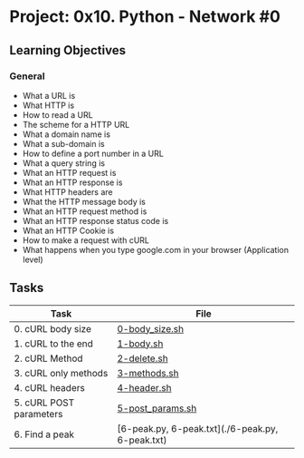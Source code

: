 # Project: 0x10. Python - Network #0

<h2>Learning Objectives</h2>

<h3>General</h3>

<ul>
<li>What a URL is</li>
<li>What HTTP is</li>
<li>How to read a URL</li>
<li>The scheme for a HTTP URL</li>
<li>What a domain name is</li>
<li>What a sub-domain is</li>
<li>How to define a port number in a URL</li>
<li>What a query string is</li>
<li>What an HTTP request is</li>
<li>What an HTTP response is</li>
<li>What HTTP headers are</li>
<li>What the HTTP message body is</li>
<li>What an HTTP request method is</li>
<li>What an HTTP response status code is</li>
<li>What an HTTP Cookie is</li>
<li>How to make a request with cURL</li>
<li>What happens when you type google.com in your browser (Application level)</li>
</ul>

<h2>Tasks</h2>

| Task                    | File                                             |
| ----------------------- | ------------------------------------------------ |
| 0. cURL body size       | [0-body_size.sh](./0-body_size.sh)               |
| 1. cURL to the end      | [1-body.sh](./1-body.sh)                         |
| 2. cURL Method          | [2-delete.sh](./2-delete.sh)                     |
| 3. cURL only methods    | [3-methods.sh](./3-methods.sh)                   |
| 4. cURL headers         | [4-header.sh](./4-header.sh)                     |
| 5. cURL POST parameters | [5-post_params.sh](./5-post_params.sh)           |
| 6. Find a peak          | [6-peak.py, 6-peak.txt](./6-peak.py, 6-peak.txt) |
